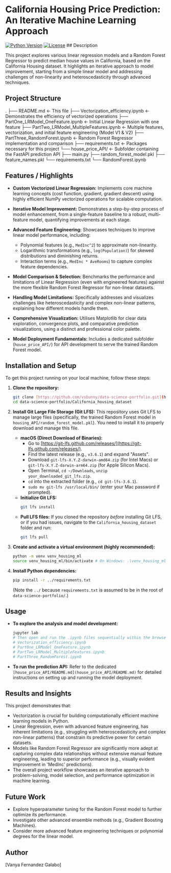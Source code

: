 # California Housing Price Prediction: An Iterative Machine Learning Approach

[![Python Version](https://img.shields.io/badge/Python-3.x-blue?style=flat-square&logo=python)](https://www.python.org/)
[![License](https://img.shields.io/badge/License-MIT-green?style=flat-square)](../../LICENSE) ## Description

This project explores various linear regression models and a Random Forest Regressor to predict median house values in California, based on the California Housing dataset. It highlights an iterative approach to model improvement, starting from a simple linear model and addressing challenges of non-linearity and heteroscedasticity through advanced techniques.

## Project Structure
.
├── README.md                           <- This file
├── Vectorization_efficiency.ipynb      <- Demonstrates the efficiency of vectorized operations
├── PartOne_LRModel_OneFeature.ipynb         <- Initial Linear Regression with one feature
├── PartTwo_LRModel_MultipleFeatures.ipynb   <- Multiple features, vectorization, and initial feature engineering (Model V1 & V2)
├── PartThree_RandomForest.ipynb        <- Random Forest Regressor implementation and comparison
├── requirements.txt                    <- Packages necessary for this project
└── house_price_API/                         <- Subfolder containing the FastAPI prediction API
 ├── main.py
 ├── random_forest_model.pkl
 ├── feature_names.pkl
 └── requirements.txt
 └── RandomForest.ipynb
 
 
## Features / Highlights

* **Custom Vectorized Linear Regression:** Implements core machine learning concepts (cost function, gradient, gradient descent) using highly efficient NumPy vectorized operations for scalable computation.
* **Iterative Model Improvement:** Demonstrates a step-by-step process of model enhancement, from a single-feature baseline to a robust, multi-feature model, quantifying improvements at each stage.
* **Advanced Feature Engineering:** Showcases techniques to improve linear model performance, including:

    * Polynomial features (e.g., `MedInc^2`) to approximate non-linearity.
    * Logarithmic transformations (e.g., `log(Population)`) for skewed distributions and diminishing returns.
    * Interaction terms (e.g., `MedInc * AveRooms`) to capture complex feature dependencies.
    
* **Model Comparison & Selection:** Benchmarks the performance and limitations of Linear Regression (even with engineered features) against the more flexible Random Forest Regressor for non-linear datasets.
* **Handling Model Limitations:** Specifically addresses and visualizes challenges like heteroscedasticity and complex non-linear patterns, explaining how different models handle them.
* **Comprehensive Visualization:** Utilises Matplotlib for clear data exploration, convergence plots, and comparative prediction visualizations, using a distinct and professional color palette.
* **Model Deployment Fundamentals:** Includes a dedicated subfolder (`house_price_API/`) for API development to serve the trained Random Forest model.

## Installation and Setup

To get this project running on your local machine, follow these steps:

1.  **Clone the repository:**
    ```bash
    git clone [https://github.com/vsbunny/data-science-portfolio.git](https://github.com/vsbunny/data-science-portfolio.git)
    cd data-science-portfolio/California_housing_dataset
    ```

2.  **Install Git Large File Storage (Git LFS):**
    This repository uses Git LFS to manage large files (specifically, the trained Random Forest model in `housing_API/random_forest_model.pkl`). You need to install it to properly download and manage this file.
    * **macOS (Direct Download of Binaries):**
        * Go to [https://git-lfs.github.com/releases/](https://git-lfs.github.com/releases/).
        * Find the latest release (e.g., `v3.6.1`) and expand "Assets".
        * Download `git-lfs-X.Y.Z-darwin-amd64.zip` (for Intel Macs) or `git-lfs-X.Y.Z-darwin-arm64.zip` (for Apple Silicon Macs).
        * Open Terminal, `cd ~/Downloads`, `unzip your_downloaded_git_lfs.zip`.
        * `cd` into the extracted folder (e.g., `cd git-lfs-3.6.1`).
        * `sudo mv git-lfs /usr/local/bin/` (enter your Mac password if prompted).
    * **Initialize Git LFS:**
        ```bash
        git lfs install
        ```
    * **Pull LFS files:** If you cloned the repository *before* installing Git LFS, or if you had issues, navigate to the `California_housing_dataset` folder and run:
        ```bash
        git lfs pull
        ```

3.  **Create and activate a virtual environment (highly recommended):**
    ```bash
    python -m venv venv_housing_ml
    source venv_housing_ml/bin/activate # On Windows: .\venv_housing_ml\Scripts\activate
    ```

4.  **Install Python dependencies:**
    ```bash
    pip install -r ../requirements.txt
    ```
    (Note the `../` because `requirements.txt` is assumed to be in the root of `data-science-portfolio/`.)

## Usage

* **To explore the analysis and model development:**
    ```bash
    jupyter lab
    # Then open and run the .ipynb files sequentially within the browser:
    # Vectorization_efficiency.ipynb
    # PartOne_LRModel_OneFeature.ipynb
    # PartTwo_LRModel_MultipleFeatures.ipynb
    # PartThree_RandomForest.ipynb
    ```
* **To run the prediction API:**
    Refer to the dedicated `[house_price_API/README.md](house_price_API/README.md)` for detailed instructions on setting up and running the model deployment.

## Results and Insights

This project demonstrates that:

* Vectorization is crucial for building computationally efficient machine learning models in Python.
* Linear Regression, even with advanced feature engineering, has inherent limitations (e.g., struggling with heteroscedasticity and complex non-linear patterns) that constrain its predictive power for certain datasets.
* Models like Random Forest Regressor are significantly more adept at capturing complex data relationships without extensive manual feature engineering, leading to superior performance (e.g., visually evident improvement in 'MedInc' predictions).
* The overall project workflow showcases an iterative approach to problem-solving, model selection, and performance optimization in machine learning.

## Future Work

* Explore hyperparameter tuning for the Random Forest model to further optimize its performance.
* Investigate other advanced ensemble methods (e.g., Gradient Boosting Machines).
* Consider more advanced feature engineering techniques or polynomial degrees for the linear model.

## Author

[Vanya Fernandez Galabo]